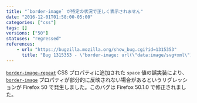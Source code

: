 ```yaml
---
title: "`border-image` が特定の状況で正しく表示されません"
date: "2016-12-01T01:58:00-05:00"
categories: ["css"]
tags: []
versions: ["50"]
statuses: "regressed"
references:
    - url: "https://bugzilla.mozilla.org/show_bug.cgi?id=1315353"
      title: "Bug 1315353 - \"border-image: url(\"data:image/svg+xml\") repeat\" broken after implementation of space value of border-image-repeat"
---
```

[`border-image-repeat`](https://developer.mozilla.org/ja/docs/Web/CSS/border-image-repeat) CSS プロパティに追加された `space` 値の誤実装により、[`border-image`](https://developer.mozilla.org/ja/docs/Web/CSS/border-image) プロパティが部分的に反映されない場合があるというリグレッションが Firefox 50 で発生しました。このバグは Firefox 50.1.0 で修正されました。
